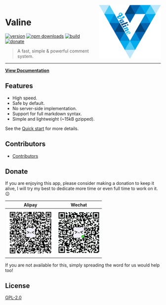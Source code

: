 <img src='./src/assets/valine.png' width='200' align="right" />

# Valine

[![version](https://img.shields.io/github/release/xCss/Valine.svg?style=flat-square)](https://github.com/xCss/Valine/releases) [![npm downloads](https://img.shields.io/npm/dm/valine.svg?style=flat-square)](https://www.npmjs.com/package/valine) [![build](https://img.shields.io/circleci/project/github/xCss/Valine/master.svg?style=flat-square)](https://circleci.com/gh/xCss/Valine) [![donate](https://img.shields.io/badge/$-donate-ff69b4.svg?maxAge=2592000&style=flat-square)](#donate)  

> A fast, simple & powerful comment system.  
------------------------------
**[View Documentation](https://valine.js.org)**

## Features
- High speed.
- Safe by default.
- No server-side implementation.
- Support for full markdown syntax.
- Simple and lightweight (~15kB gzipped).

See the [Quick start](https://valine.js.org) for more details.

## Contributors
- [Contributors](https://github.com/xCss/Valine/graphs/contributors)

## Donate
If you are enjoying this app, please consider making a donation to keep it alive, I will try my best to dedicate more time or even full time to work on it. 😉

| Alipay | Wechat | 
| :------: | :------: | 
| <img width="150" src="./src/assets/alipay.png"> | <img width="135" src="./src/assets/wechat.png"> | 

If you are not available for this, simply spreading the word for us would help too!

## License
[GPL-2.0](https://github.com/xCss/Valine/blob/master/LICENSE)
